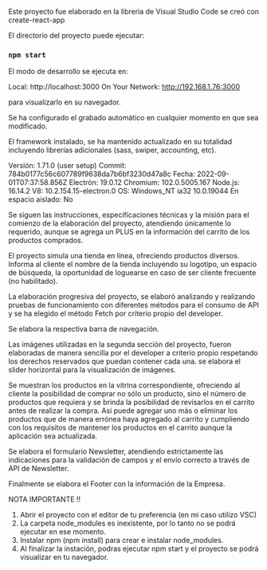 Este proyecto fue elaborado en la libreria de Visual Studio Code 
se creó con create-react-app


El directorio del proyecto puede ejecutar:

### `npm start`

El modo de desarrollo se ejecuta en:

  Local:            http://localhost:3000
  On Your Network:  http://192.168.1.76:3000

  para visualizarlo en su navegador.

Se ha configurado el grabado automático en cualquier momento en 
que sea modificado.


El framework instalado, se ha mantenido actualizado en su totalidad incluyendo librerías adicionales (sass, swiper, accounting, etc).

Versión: 1.71.0 (user setup)
Commit: 784b0177c56c607789f9638da7b6bf3230d47a8c
Fecha: 2022-09-01T07:37:58.856Z
Electrón: 19.0.12
Chromium: 102.0.5005.167
Node.js: 16.14.2
V8: 10.2.154.15-electron.0
OS: Windows_NT ia32 10.0.19044
En espacio aislado: No

Se siguen las instrucciones, especifícaciones técnicas y la misión
para el comienzo de la elaboración del proyecto, atendiendo únicamente 
lo requerido, aunque se agrega un PLUS en la información del carrito de
los productos comprados.

El proyecto simula una tienda en línea, ofreciendo productos diversos.
Informa al cliente el nombre de la tienda incluyendo su logotipo, un espacio de 
búsqueda, la oportunidad de loguearse en caso de ser cliente frecuente (no habilitado).

La elaboración progresiva del proyecto, se elaboró analizando y realizando
pruebas de funcionamiento con diferentes métodos para el consumo de API y se 
ha elegido el método Fetch por criterio propio del developer.

Se elabora la respectiva barra de navegación.

Las imágenes utilizadas en la segunda sección del proyecto, fueron elaboradas de manera sencilla por el developer a criterio propio respetando los derechos reservados que puedan contener cada una.
se elabora el slider horizontal para la visualización de imágenes.

Se muestran los productos en la vitrina correspondiente, ofreciendo
al cliente la posibilidad de comprar no sólo un producto, sino el 
número de productos que requiera y se brinda la posibilidad de revisarlos
en el carrito antes de realizar la compra. Así puede agregar uno más o
eliminar los productos que de manera errónea haya agregado al carrito y 
cumpliendo con los requisitos de mantener los productos en el carrito
aunque la aplicación sea actualizada.

Se elabora el formulario Newsletter, atendiendo estrictamente las indicaciones para la validación de campos y el envío correcto a través de API de Newsletter.

Finalmente se elabora el Footer con la información de la Empresa.

NOTA IMPORTANTE !!
1. Abrir el proyecto con el editor de tu preferencia (en mi caso utilizo VSC)
2. La carpeta node_modules es inexistente, por lo tanto no se podrá ejecutar en ese momento.
3. Instalar npm (npm install) para crear e instalar node_modules.
4. Al finalizar la instación, podras ejecutar npm start y el proyecto se podrá visualizar en tu navegador.












